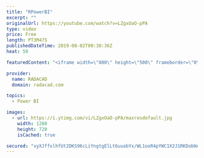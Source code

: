 ```yaml
---
title: "RPowerBI"
excerpt: ""
originalUrl: https://youtube.com/watch?v=LZgxOaO-pPA
type: video
price: Free
length: PT3M47S
publishedDateTime: 2019-08-02T00:38:36Z
heat: 50

featuredContent: "<iframe width=\"800\" height=\"500\" frameborder=\"0\" src=\"https://www.youtube.com/embed/LZgxOaO-pPA\" allow=\"accelerometer; autoplay; encrypted-media; gyroscope; picture-in-picture\" allowfullscreen></iframe>"

provider:
  name: RADACAD
  domain: radacad.com

topics:
  - Power BI

images:
  - url: https://i.ytimg.com/vi/LZgxOaO-pPA/maxresdefault.jpg
    width: 1280
    height: 720
    isCached: true

secured: "vyXJffxlhfUt2DKS96cLiYngtgElLt6uuabYx/WL1ooR4pYWC1X2J1RKDobHAYzMSMUiViGMozPEjDS3qKSAzepI/OlloKH2887416BpP5XOcOtg2asl53tAr5ae78HgQOkvrLW+aGUociGyUSKxQgpb7TjrwF7g7tBOSxrV4p0OZiglOhyw9QjRAdWfnrU+q+kBa5Iae2Q5ipxvJlqRwkY8OsrPjwPB1fb6Bjo0PDuyHMSXx5gAvM3W4GlfK9VR9+sODfG/Hsu3HrlK3rh/QiQmzoQ74dIju8I3DGsuU2UDX/bFkUIgrKn8lDRADi178QipJFVqCo319H/r4blbxyRfPfXJLu1ScXRL5uNM7cdYZJF9P4tUMdWiwdk0MKSx6RiAKHFh8GuzODLoiCLkww5nN9SrqTHz8on+4JG88V8=;ZzjP8nnIP2CPmTaxgIoekQ=="
---
```


